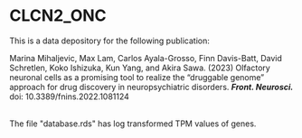 # CLCN2_ONC

This is a data depository for the following publication:

Marina Mihaljevic, Max Lam, Carlos Ayala-Grosso, Finn Davis-Batt,
David Schretlen, Koko Ishizuka, Kun Yang, and Akira Sawa. (2023) Olfactory neuronal cells as a promising tool to realize the “druggable genome” approach for drug discovery in neuropsychiatric disorders. **_Front. Neurosci._** doi: 10.3389/fnins.2022.1081124 

 <br />
The file "database.rds" has log transformed TPM values of genes.
